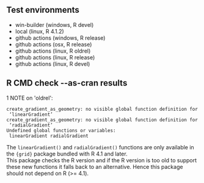 ## Test environments

* win-builder (windows, R devel)
* local (linux, R 4.1.2)
* github actions (windows, R release)
* github actions (osx, R release)
* github actions (linux, R oldrel)
* github actions (linux, R release)
* github actions (linux, R devel)

## R CMD check --as-cran results

1 NOTE on 'oldrel':

```
create_gradient_as_geometry: no visible global function definition for
 ‘linearGradient’
create_gradient_as_geometry: no visible global function definition for
 ‘radialGradient’
Undefined global functions or variables:
 linearGradient radialGradient 
```

The `linearGradient()` and `radialGradient()` functions are only available
in the `{grid}` package bundled with R 4.1 and later.  
This package checks the R version and if the R version is too old to support 
these new functions it falls back to an alternative.
Hence this package should not depend on R (>= 4.1).
